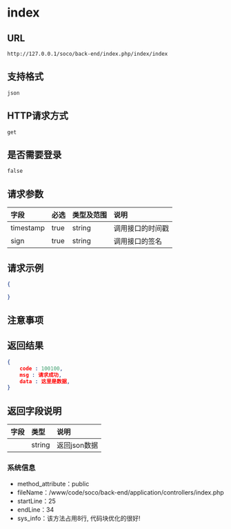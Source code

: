 # index

##  URL
    http://127.0.0.1/soco/back-end/index.php/index/index

##  支持格式
    json

##  HTTP请求方式
    get

##  是否需要登录
    false

##  请求参数
| 字段                     |   必选            |   类型及范围    | 说明                               |
|:-------------------------|:----------------- |:----------------|:-----------------------------------|
|timestamp|true|string|调用接口的时间戳|
|sign|true|string|调用接口的签名|


##  请求示例
```json
{
    
}
```

##  注意事项
    

##  返回结果
```json
{
    code : 100100,
	msg : 请求成功,
	data : 这里是数据,
}
```

##  返回字段说明
| 字段                     |   类型           | 说明                               |
|:-------------------------|:-----------------|:-----------------------------------|
||string|返回json数据|


### 系统信息
- method_attribute：public
- fileName：/www/code/soco/back-end/application/controllers/index.php
- startLine：25
- endLine：34
- sys_info：该方法占用8行, 代码块优化的很好!
